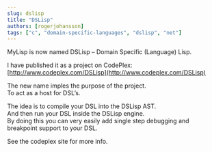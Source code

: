 ```yaml
---
slug: dslisp
title: "DSLisp"
authors: [rogerjohansson]
tags: ["c", "domain-specific-languages", "dslisp", "net"]
---
```

MyLisp is now named DSLisp – Domain Specific (Language) Lisp.

<!-- truncate -->

I have published it as a project on CodePlex:  
[http://www.codeplex.com/DSLisp](http://www.codeplex.com/DSLisp)

The new name imples the purpose of the project.  
To act as a host for DSL’s.

The idea is to compile your DSL into the DSLisp AST.  
And then run your DSL inside the DSLisp engine.  
By doing this you can very easily add single step debugging and breakpoint support to your DSL. 

See the codeplex site for more info.
